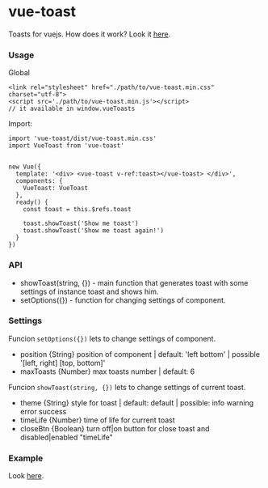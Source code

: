 # vue-toast

Toasts for vuejs.
How does it work? Look it [here](http://astaroverov.github.io/#!/example/vue-toast).

### Usage

Global
```
<link rel="stylesheet" href="./path/to/vue-toast.min.css" charset="utf-8">
<script src='./path/to/vue-toast.min.js'></script>
// it available in window.vueToasts
```

Import:
```
import 'vue-toast/dist/vue-toast.min.css'
import VueToast from 'vue-toast'


new Vue({
  template: '<div> <vue-toast v-ref:toast></vue-toast> </div>',
  components: {
    VueToast: VueToast
  },
  ready() {
    const toast = this.$refs.toast
    
    toast.showToast('Show me toast')
    toast.showToast('Show me toast again!')
  }
})
```

### API

* showToast(string, {}) - main function that generates toast with some settings of instance toast and shows him.
* setOptions({}) - function for changing settings of component.

### Settings

Funcion <code>setOptions({})</code> lets to change settings of component.
* position {String} position of component | default: 'left bottom' | possible '[left, right] [top, bottom]'
* maxToasts {Number} max toasts number | default: 6

Funcion <code>showToast(string, {})</code> lets to change settings of current toast.
* theme {String} style for toast | default: default | possible: info warning error success
* timeLife {Number} time of life for current toast
* closeBtn {Boolean} turn off|on button for close toast and disabled|enabled "timeLife"

### Example

Look [here](https://github.com/AStaroverov/vue-toast/blob/master/index.html).
